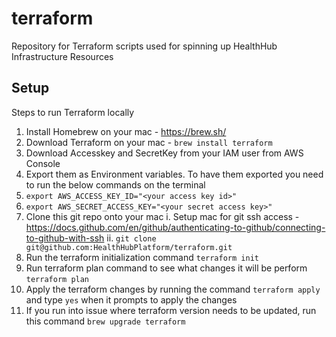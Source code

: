 # terraform
Repository for Terraform scripts used for spinning up HealthHub Infrastructure Resources

## Setup
Steps to run Terraform locally
1. Install Homebrew on your mac - https://brew.sh/
2. Download Terraform on your mac - `brew install terraform`
3. Download Accesskey and SecretKey from your IAM user from AWS Console
4. Export them as Environment variables. To have them exported you need to run the below commands on the terminal
5. `export AWS_ACCESS_KEY_ID="<your access key id>"` 
6. `export AWS_SECRET_ACCESS_KEY="<your secret access key>"` 
7. Clone this git repo onto your mac 
  i. Setup mac for git ssh access - https://docs.github.com/en/github/authenticating-to-github/connecting-to-github-with-ssh
  ii. `git clone git@github.com:HealthHubPlatform/terraform.git`
8. Run the terraform initialization command `terraform init`
9. Run terraform plan command to see what changes it will be perform `terraform plan`
10. Apply the terraform changes by running the command `terraform apply` and type `yes` when it prompts to apply the changes
11. If you run into issue where terraform version needs to be updated, run this command `brew upgrade terraform`
